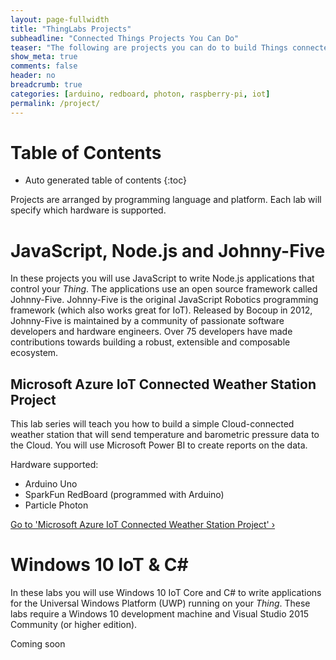 ```yaml
---
layout: page-fullwidth
title: "ThingLabs Projects"
subheadline: "Connected Things Projects You Can Do"
teaser: "The following are projects you can do to build Things connected to Microsoft Azure."
show_meta: true
comments: false
header: no
breadcrumb: true
categories: [arduino, redboard, photon, raspberry-pi, iot]
permalink: /project/
---
```


# Table of Contents
*  Auto generated table of contents
{:toc}

Projects are arranged by programming language and platform. Each lab will specify which hardware is supported.

# JavaScript, Node.js and Johnny-Five
In these projects you will use JavaScript to write Node.js applications that control your _Thing_. The applications use an open source framework called Johnny-Five. Johnny-Five is the original JavaScript Robotics programming framework (which also works great for IoT). Released by Bocoup in 2012, Johnny-Five is maintained by a community of passionate software developers and hardware engineers. Over 75 developers have made contributions towards building a robust, extensible and composable ecosystem.

## Microsoft Azure IoT Connected Weather Station Project
This lab series will teach you how to build a simple Cloud-connected weather station that will send temperature and barometric pressure data to the Cloud. You will use Microsoft Power BI to create reports on the data.

Hardware supported:

* Arduino Uno
* SparkFun RedBoard (programmed with Arduino)
* Particle Photon

<a class="radius button small" href="{{ site.url }}/lang/js/weather-station/">Go to 'Microsoft Azure IoT Connected Weather Station Project' ›</a>

# Windows 10 IoT &amp; C\#
In these labs you will use Windows 10 IoT Core and C# to write applications for the Universal Windows Platform (UWP) running on your _Thing_. These labs require a Windows 10 development machine and Visual Studio 2015 Community (or higher edition).

Coming soon
